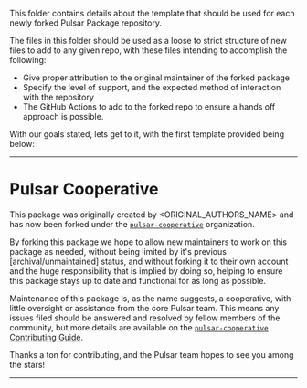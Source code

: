 This folder contains details about the template that should be used for each newly forked Pulsar Package repository.

The files in this folder should be used as a loose to strict structure of new files to add to any given repo, with these files intending to accomplish the following:

* Give proper attribution to the original maintainer of the forked package
* Specify the level of support, and the expected method of interaction with the repository
* The GitHub Actions to add to the forked repo to ensure a hands off approach is possible.

With our goals stated, lets get to it, with the first template provided being below:

---

<!-- Pulsar Cooperative Package Repository Template, place at the top of the orignal README -->

# Pulsar Cooperative

This package was originally created by <ORIGINAL_AUTHORS_NAME> and has now been forked under the [`pulsar-cooperative`](https://github.com/pulsar-cooperative) organization.

By forking this package we hope to allow new maintainers to work on this package as needed, without being limited by it's previous [archival/unmaintained] status, and without forking it to their own account and the huge responsibility that is implied by doing so, helping to ensure this package stays up to date and functional for as long as possible.

Maintenance of this package is, as the name suggests, a cooperative, with little oversight or assistance from the core Pulsar team. This means any issues filed should be answered and resolved by fellow members of the community, but more details are available on the [`pulsar-cooperative` Contributing Guide](https://github.com/pulsar-cooperative/.github/blob/main/CONTRIBUTING.md).

Thanks a ton for contributing, and the Pulsar team hopes to see you among the stars!

---

<!-- Original Readme to follow -->
